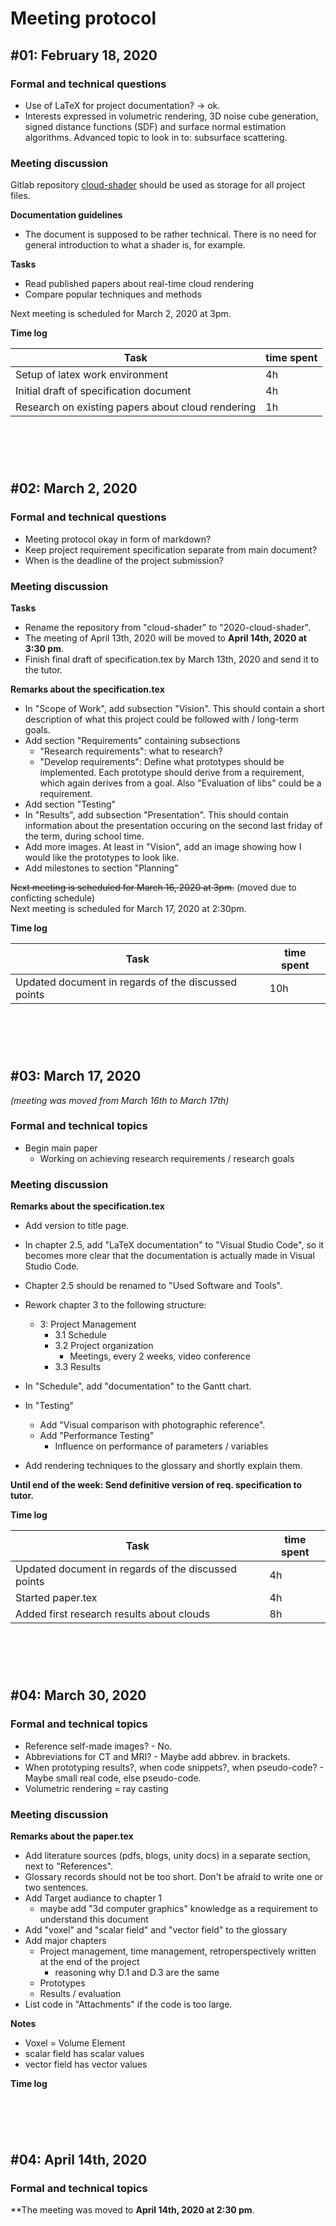 # Meeting protocol 

## \#01: February 18, 2020
### Formal and technical questions
* Use of LaTeX for project documentation? -> ok.
* Interests expressed in volumetric rendering, 3D noise cube generation, signed distance functions (SDF) and surface normal estimation algorithms. Advanced topic to look in to: subsurface scattering.

### Meeting discussion
Gitlab repository [cloud-shader](https://gitlab.ti.bfh.ch/cpvr-students/cloud-shader) should be used as storage for all project files.

**Documentation guidelines**
* The document is supposed to be rather technical. There is no need for general introduction to what a shader is, for example.

**Tasks**
* Read published papers about real-time cloud rendering
* Compare popular techniques and methods

Next meeting is scheduled for March 2, 2020 at 3pm.

**Time log**

| Task | time spent |
|----|---|
| Setup of latex work environment | 4h |
| Initial draft of specification document | 4h |
| Research on existing papers about cloud rendering | 1h |

&nbsp;

&nbsp;
#
## \#02: March 2, 2020
### Formal and technical questions
* Meeting protocol okay in form of markdown?
* Keep project requirement specification separate from main document?
* When is the deadline of the project submission?

### Meeting discussion

**Tasks**
* Rename the repository from "cloud-shader" to "2020-cloud-shader".
* The meeting of April 13th, 2020 will be moved to **April 14th, 2020 at 3:30 pm**.
* Finish final draft of specification.tex by March 13th, 2020 and send it to the tutor.


**Remarks about the specification.tex**
* In "Scope of Work", add subsection "Vision". This should contain a short description of what this project could be followed with / long-term goals.
* Add section "Requirements" containing subsections
    * "Research requirements": what to research?
    * "Develop requirements": Define what prototypes should be implemented. Each prototype should derive from a requirement, which again derives from a goal. Also "Evaluation of libs" could be a requirement.
* Add section "Testing"
* In "Results", add subsection "Presentation". This should contain information about the presentation occuring on the second last friday of the term, during school time.
* Add more images. At least in "Vision", add an image showing how I would like the prototypes to look like.
* Add milestones to section "Planning"

~~Next meeting is scheduled for March 16, 2020 at 3pm.~~ (moved due to conficting schedule)  
Next meeting is scheduled for March 17, 2020 at 2:30pm.


**Time log**

| Task | time spent |
|----|---|
| Updated document in regards of the discussed points | 10h |
&nbsp;

&nbsp;

#
## \#03: March 17, 2020
*(meeting was moved from March 16th to March 17th)*

### Formal and technical topics
* Begin main paper
    * Working on achieving research requirements / research goals

### Meeting discussion

**Remarks about the specification.tex**
* Add version to title page.
* In chapter 2.5, add "LaTeX documentation" to "Visual Studio Code", so it becomes more clear that the documentation is actually made in Visual Studio Code.
* Chapter 2.5 should be renamed to "Used Software and Tools".
* Rework chapter 3 to the following structure:
    * 3: Project Management
        * 3.1 Schedule
        * 3.2 Project organization
            * Meetings, every 2 weeks, video conference
        * 3.3 Results

* In "Schedule", add "documentation" to the Gantt chart.
* In "Testing"
    * Add "Visual comparison with photographic reference".
    * Add "Performance Testing"
        * Influence on performance of parameters / variables 
* Add rendering techniques to the glossary and shortly explain them.

**Until end of the week: Send definitive version of req. specification to tutor.**

**Time log**

| Task | time spent |
|----|---|
| Updated document in regards of the discussed points | 4h |
| Started paper.tex | 4h |
| Added first research results about clouds | 8h |
&nbsp;

&nbsp;

#
## \#04: March 30, 2020
### Formal and technical topics
* Reference self-made images? - No.
* Abbreviations for CT and MRI? - Maybe add abbrev. in brackets.
* When prototyping results?, when code snippets?, when pseudo-code? - Maybe small real code, else pseudo-code.
* Volumetric rendering = ray casting



### Meeting discussion
**Remarks about the paper.tex**
* Add literature sources (pdfs, blogs, unity docs) in a separate section, next to "References".
* Glossary records should not be too short. Don't be afraid to write one or two sentences.
* Add Target audiance to chapter 1
    * maybe add "3d computer graphics" knowledge as a requirement to understand this document
* Add "voxel" and "scalar field" and "vector field" to the glossary
* Add major chapters
    * Project management, time management, retroperspectively written at the end of the project
        * reasoning why D.1 and D.3 are the same
    * Prototypes
    * Results / evaluation
* List code in "Attachments" if the code is too large.

**Notes**
* Voxel = Volume Element
* scalar field has scalar values
* vector field has vector values


**Time log**

&nbsp;

&nbsp;

#
## \#04: April 14th, 2020
### Formal and technical topics
**The meeting was moved to **April 14th, 2020 at 2:30 pm**.
